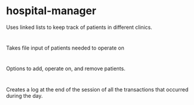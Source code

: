 # hospital-manager

Uses linked lists to keep track of patients in different clinics.
#
Takes file input of patients needed to operate on
#
Options to add, operate on, and remove patients.
#
Creates a log at the end of the session of all the transactions that occurred during the day.
